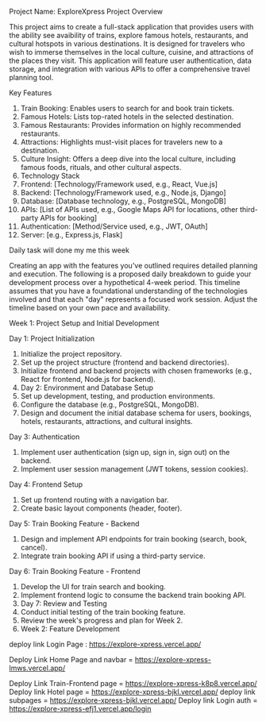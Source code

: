 Project Name: ExploreXpress
Project Overview

This project aims to create a full-stack application that provides users with the ability see avaibility of  trains, explore famous hotels, restaurants, and cultural hotspots in various destinations. It is designed for travelers who wish to immerse themselves in the local culture, cuisine, and attractions of the places they visit. This application will feature user authentication, data storage, and integration with various APIs to offer a comprehensive travel planning tool.

Key Features


1. Train Booking: Enables users to search for and book train tickets.
2. Famous Hotels: Lists top-rated hotels in the selected destination.
3. Famous Restaurants: Provides information on highly recommended restaurants.
4. Attractions: Highlights must-visit places for travelers new to a destination.
5. Culture Insight: Offers a deep dive into the local culture, including famous foods, rituals, and other cultural aspects.
6. Technology Stack
7. Frontend: [Technology/Framework used, e.g., React, Vue.js]
8. Backend: [Technology/Framework used, e.g., Node.js, Django]
9. Database: [Database technology, e.g., PostgreSQL, MongoDB]
10. APIs: [List of APIs used, e.g., Google Maps API for locations, other third-party APIs for booking]
11. Authentication: [Method/Service used, e.g., JWT, OAuth]
12. Server: [e.g., Express.js, Flask]

Daily task will done my me this week





Creating an app with the features you've outlined requires detailed planning and execution. The following is a proposed daily breakdown to guide your development process over a hypothetical 4-week period. This timeline assumes that you have a foundational understanding of the technologies involved and that each "day" represents a focused work session. Adjust the timeline based on your own pace and availability.

Week 1: Project Setup and Initial Development


Day 1: Project Initialization


1. Initialize the project repository.
2. Set up the project structure (frontend and backend directories).
3. Initialize frontend and backend projects with chosen frameworks (e.g., React for frontend, Node.js for backend).
4. Day 2: Environment and Database Setup
5. Set up development, testing, and production environments.
6. Configure the database (e.g., PostgreSQL, MongoDB).
7. Design and document the initial database schema for users, bookings, hotels, restaurants, attractions, and cultural insights.


Day 3: Authentication

1. Implement user authentication (sign up, sign in, sign out) on the backend.
2. Implement user session management (JWT tokens, session cookies).

Day 4: Frontend Setup
1. Set up frontend routing with a navigation bar.
2. Create basic layout components (header, footer).


Day 5: Train Booking Feature - Backend

1. Design and implement API endpoints for train booking (search, book, cancel).
2. Integrate train booking API if using a third-party service.

Day 6: Train Booking Feature - Frontend
1. Develop the UI for train search and booking.
2. Implement frontend logic to consume the backend train booking API.
3. Day 7: Review and Testing
4. Conduct initial testing of the train booking feature.
5. Review the week's progress and plan for Week 2.
6. Week 2: Feature Development




deploy link Login Page  : https://explore-xpress.vercel.app/

 Deploy Link Home Page and navbar  = https://explore-xpress-lmws.vercel.app/


 Deploy Link Train-Frontend page  = https://explore-xpress-k8p8.vercel.app/
Deploy link Hotel page  = https://explore-xpress-bjkl.vercel.app/
deploy link subpages  = https://explore-xpress-bjkl.vercel.app/
Deploy link Login auth = https://explore-xpress-efj1.vercel.app/login
